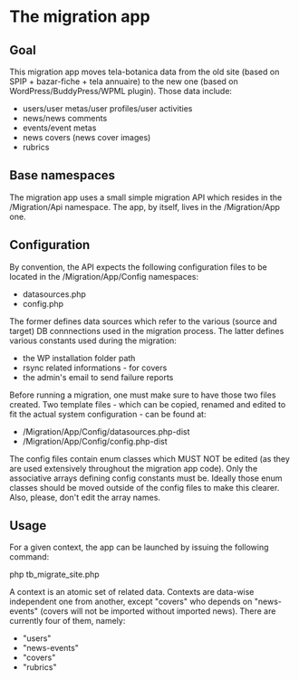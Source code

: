 The migration app
==

Goal
-

This migration app moves tela-botanica data from the old site (based on SPIP + bazar-fiche + tela annuaire) to the new one (based on WordPress/BuddyPress/WPML plugin). Those data include:

* users/user metas/user profiles/user activities
* news/news comments
* events/event metas
* news covers (news cover images)
* rubrics

Base namespaces
-

The migration app uses a small simple migration API which resides in the /Migration/Api namespace. The app, by itself, lives in the /Migration/App one.

Configuration
-

By convention, the API expects the following configuration files to be located in the /Migration/App/Config namespaces:

* datasources.php
* config.php

The former defines data sources which refer to the various (source and target) DB connnections used in the migration process. The latter defines various constants used during the migration:

* the WP installation folder path
* rsync related informations - for covers
* the admin's email to send failure reports

Before running a migration, one must make sure to have those two files created. Two template files - which can be copied, renamed and edited to fit the actual system configuration - can be found at:

* /Migration/App/Config/datasources.php-dist
* /Migration/App/Config/config.php-dist

The config files contain enum classes which MUST NOT be edited (as they are used extensively throughout the migration app code). Only the associative arrays defining config constants must be. Ideally those enum classes should be moved outside of the config files to make this clearer. Also, please, don't edit the array names.

Usage
-

For a given context, the app can be launched by issuing the following command:

php tb_migrate_site.php <context-name>

A context is an atomic set of related data. Contexts are data-wise independent one from another, except "covers" who depends on "news-events" (covers will not be imported without imported news). There are currently four of them, namely:

* "users"
* "news-events"
* "covers"
* "rubrics"
